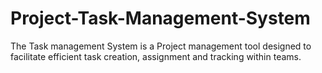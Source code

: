 # Project-Task-Management-System
The Task management System is a Project management tool designed to facilitate efficient task creation,  assignment and tracking within teams.
